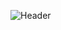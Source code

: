 
![Header](https://capsule-render.vercel.app/api?type=Venom&color=timeGradient&height=200&animation=fadeIn&section=header&text=NetLoader&fontSize=70)

